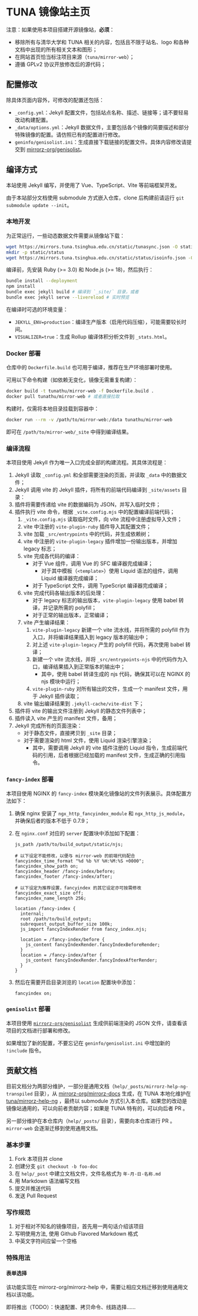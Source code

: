 # TUNA 镜像站主页

注意：如果使用本项目搭建开源镜像站，**必须**：

* 移除所有与清华大学和 TUNA 相关的内容，包括且不限于站名、logo 和各种文档中出现的所有相关文本和图形；
* 在网站首页恰当标注项目来源（`tuna/mirror-web`）；
* 遵循 GPLv2 协议开放修改后的源代码；

## 配置修改

除具体页面内容外，可修改的配置还包括：

* `_config.yml`：Jekyll 配置文件，包括站点名称、描述、链接等；请不要轻易改动构建配置。
* `_data/options.yml`：Jekyll 数据文件，主要包括各个镜像的简要描述和部分特殊镜像的配置。请仿照已有的配置进行修改。
* `geninfo/genisolist.ini`：生成直接下载链接的配置文件。具体内容修改请提交到 [mirrorz-org/genisolist](https://github.com/mirrorz-org/genisolist)。

## 编译方式

本站使用 Jekyll 编写，并使用了 Vue、TypeScript、Vite 等前端框架开发。

由于本站部分文档使用 submodule 方式嵌入仓库，clone 后构建前请运行 `git submodule update --init`。

### 本地开发

为正常运行，一些动态数据文件需要从镜像站下载：

```bash
wget https://mirrors.tuna.tsinghua.edu.cn/static/tunasync.json -O static/tunasync.json
mkdir -p static/status
wget https://mirrors.tuna.tsinghua.edu.cn/static/status/isoinfo.json -O static/status/isoinfo.json
```

编译前，先安装 Ruby (>= 3.0) 和 Node.js (>= 18)，然后执行：

```bash
bundle install --deployment
npm install
bundle exec jekyll build # 编译到 `_site/` 目录，或者
bundle exec jekyll serve --livereload # 实时预览
```

在编译时可选的环境变量：

* `JEKYLL_ENV=production`：编译生产版本（启用代码压缩），可能需要较长时间。
* `VISUALIZER=true`：生成 Rollup 编译体积分析文件到 `_stats.html`。

### Docker 部署

仓库中的 `Dockerfile.build` 也可用于编译，推荐在生产环境部署时使用。

可用以下命令构建（如依赖无变化，镜像无需重复构建）：

```bash
docker build -t tunathu/mirror-web -f Dockerfile.build .
docker pull tunathu/mirror-web # 或者直接拉取
```

构建时，仅需将本地目录挂载到容器中：

```bash
docker run --rm -v /path/to/mirror-web:/data tunathu/mirror-web
```

即可在 `/path/to/mirror-web/_site` 中得到编译结果。

### 编译流程

本项目使用 Jekyll 作为唯一入口完成全部的构建流程。其具体流程是：

1. Jekyll 读取 `_config.yml` 和全部需要渲染的页面，并读取 `_data` 中的数据文件；
2. Jekyll 调用 vite 的 Jekyll 插件，将所有的前端代码编译到 `_site/assets` 目录：
  1. 插件将需要传递给 vite 的数据编码为 JSON，并写入临时文件；
  2. 插件执行 vite 命令，根据 `_vite.config.mjs` 中的配置编译前端代码；
     1. `_vite.config.mjs` 读取临时文件，向 vite 流程中注册虚拟导入文件；
     2. vite 中注册的 `vite-plugin-ruby` 插件导入其配置文件；
     3. vite 加载 `_src/entrypoints` 中的代码，并生成依赖树；
     4. vite 中注册的 `vite-plugin-legacy` 插件增加一份输出版本，并增加 legacy 标志；
     5. vite 完成各代码的编译：
        - 对于 Vue 组件，调用 Vue 的 SFC 编译器完成编译；
          - 对于其中模板（`<template>`）使用 Liquid 语法的组件，调用 Liquid 编译器完成编译；
        - 对于 TypeScript 文件，调用 TypeScript 编译器完成编译；
     6. vite 完成代码各输出版本的后处理：
        - 对于 legacy 标志的输出版本，`vite-plugin-legacy` 使用 babel 转译，并记录所需的 polyfill；
        - 对于正常的输出版本，正常编译；
     7. vite 产生编译结果：
        1. `vite-plugin-legacy` 新建一个 vite 流水线，并将所需的 polyfill 作为入口，并将编译结果插入到 legacy 版本的输出中；
        2. 对上述 `vite-plugin-legacy` 产生的 polyfill 代码，再次使用 babel 转译；
        3. 新建一个 vite 流水线，并将 `_src/entrypoints-njs` 中的代码作为入口，编译结果插入到正常版本的输出中；
           - 其中，使用 babel 转译生成的 njs 代码，确保其可以在 NGINX 的 njs 模块中运行；
        4. `vite-plugin-ruby` 对所有输出的文件，生成一个 manifest 文件，用于 Jekyll 插件读取；
     8. vite 输出编译结果到 `.jekyll-cache/vite-dist` 下；
  3. 插件将 vite 的输出文件注册到 Jekyll 的静态文件列表中；
  4. 插件读入 vite 产生的 manifest 文件，备用；
3. Jekyll 完成所有的页面渲染：
   - 对于静态文件，直接拷贝到 `_site` 目录；
   - 对于需要渲染的 html 文件，使用 Liquid 渲染引擎渲染；
     - 其中，需要调用 Jekyll 的 vite 插件注册的 Liquid 指令，生成前端代码的引用，后者根据已经加载的 manifest 文件，生成正确的引用指令。

### `fancy-index` 部署

本项目使用 NGINX 的 `fancy-index` 模块美化镜像站的文件列表展示。具体配置方法如下：

1. 确保 nginx 安装了 `ngx_http_fancyindex_module` 和 `ngx_http_js_module`，并确保后者的版本不低于 0.7.9；
2. 在 `nginx.conf` 对应的 `server` 配置块中添加如下配置：

   ```nginx
   js_path /path/to/build_output/static/njs;

   # 以下设定不能修改，以便与 mirror-web 的前端代码配合
   fancyindex_time_format "%d %b %Y %H:%M:%S +0000";
   fancyindex_show_path on;
   fancyindex_header /fancy-index/before;
   fancyindex_footer /fancy-index/after;

   # 以下设定为推荐设置，fancyindex 的其它设定亦可按需修改
   fancyindex_exact_size off;
   fancyindex_name_length 256;

   location /fancy-index {
     internal;
     root /path/to/build_output;
     subrequest_output_buffer_size 100k;
     js_import fancyIndexRender from fancy_index.njs;

     location = /fancy-index/before {
       js_content fancyIndexRender.fancyIndexBeforeRender;
     }
     location = /fancy-index/after {
       js_content fancyIndexRender.fancyIndexAfterRender;
     }
   }
   ```

3. 然后在需要开启目录浏览的 `location` 配置块中添加：

   ```nginx
   fancyindex on;
   ```

### `genisolist` 部署

本项目使用 [`mirrorz-org/genisolist`](https://github.com/mirrorz-org/genisolist) 生成供前端渲染的 JSON 文件，请查看该项目的文档进行部署和修改。

如果增加了新的配置，不要忘记在 `geninfo/genisolist.ini` 中增加新的 `!include` 指令。

## 贡献文档

目前文档分为两部分维护，一部分是通用文档（`help/_posts/mirrorz-help-ng-transpiled` 目录），从 [mirrorz-org/mirrorz-docs](https://github.com/mirrorz-org/mirrorz-docs) 生成，在 TUNA 本地化维护在 [tuna/mirrorz-help-ng](https://github.com/tuna/mirrorz-help-ng) ，最终以 submodule 方式引入本仓库。如果您的改动是镜像站通用的，可以向前者贡献内容；如果是 TUNA 特有的，可以向后者 PR 。

另一部分维护在本仓库内（`help/_posts/` 目录），需要向本仓库进行 PR 。`mirror-web` 会逐渐迁移到使用通用文档。

### 基本步骤

1. Fork 本项目并 clone
2. 创建分支 `git checkout -b foo-doc`
3. 在 `help/_post` 中建立文档文件，文件名格式为 `年-月-日-名称.md`
4. 用 Markdown 语法编写文档
5. 提交并推送代码
6. 发送 Pull Request

### 写作规范

1. 对于相对不知名的镜像项目，首先用一两句话介绍该项目
2. 写明使用方法, 使用 Github Flavored Markdown 格式
3. 中英文字符间应留一个空格

### 特殊用法

#### 表单选择

该功能实现在 mirrorz-org/mirrorz-help 中，需要让相应文档迁移到使用通用文档以该功能。

即将推出（TODO）：快速配置、拷贝命令、线路选择……
